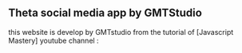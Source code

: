## Theta social media app by GMTStudio
<p>this website is develop by GMTstudio from the tutorial of [Javascript Mastery] youtube channel :</p>
<a href="https://www.youtube.com/@javascriptmastery"></a>
